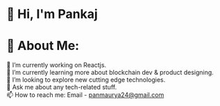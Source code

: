 # 👋 Hi, I'm Pankaj

# 💫 About Me:
🔭 I’m currently working on Reactjs.<br>🌱 I’m currently learning more about blockchain dev & product designing.<br>🤔 I’m looking to explore new cutting edge technologies.<br>💬 Ask me about any tech-related stuff.<br>📫 How to reach me: Email - panmaurya24@gmail.com<br>


